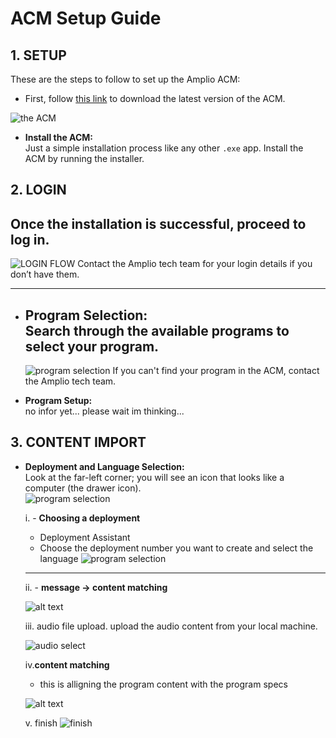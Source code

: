 # ACM Setup Guide

## 1. SETUP

These are the steps to follow to set up the Amplio ACM:

- First, follow [this link](https://downloads.amplio.org/software/index.html) to download the latest version of the ACM.

![the ACM](images/acm/Screenshot%202025-04-30%20101419.png)
        

- **Install the ACM:**  
  Just a simple installation process like any other `.exe` app. Install the ACM by running the installer.

## 2. LOGIN

Once the installation is successful, proceed to log in.  
---
![LOGIN FLOW](images/acm/Screenshot%202025-04-30%20084832.png)
Contact the Amplio tech team for your login details if you don’t have them.

---

- **Program Selection:**  
  Search through the available programs to select your program.  
  ---
  ![program selection](images/acm/Screenshot%202025-04-30%20084904.png)
  If you can't find your program in the ACM, contact the Amplio tech team.

- **Program Setup:**  
  no infor yet... please wait im thinking...

## 3. CONTENT IMPORT

- **Deployment and Language Selection:**  
  Look at the far-left corner; you will see an icon that looks like a computer (the drawer icon).  
    ![program selection](images/acm/image.png)

    i. - **Choosing a deployment**
    - Deployment Assistant
    - Choose the deployment number you want to create and select the language
      ![program selection](images/acm/Screenshot%202025-04-30%20112946.png)
      
    
    ---
    ii. - **message → content matching**
     
     
     ![alt text](<images/acm/Screenshot 2025-04-30 131923.png>)

    iii. audio file upload. upload the audio content from your local machine.

    ![audio select](images/acm/Screenshot%202025-04-30%20133513.png)

    iv.**content matching**

    - this is alligning the program content with the program specs

    ![alt text](<Screenshot 2025-04-30 142153.png>)

    v. finish
    ![finish](images/acm/Screenshot%202025-04-30%20142539.png)



  
